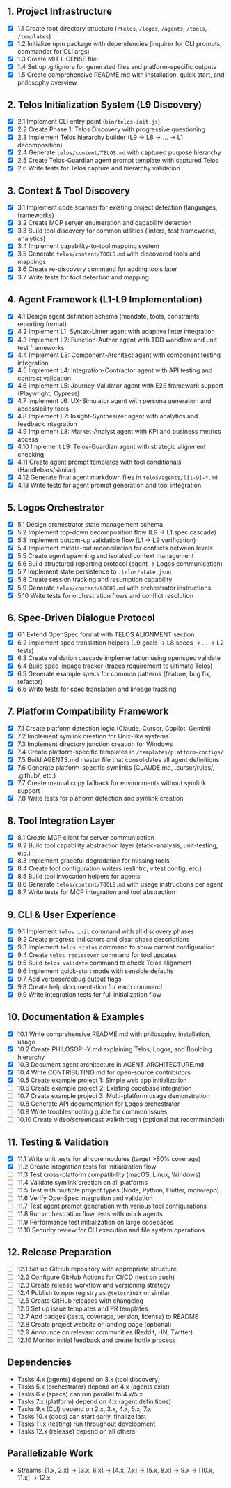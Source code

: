 ## 1. Project Infrastructure

- [x] 1.1 Create root directory structure (`/telos`, `/logos`, `/agents`,
      `/tools`, `/templates`)
- [x] 1.2 Initialize npm package with dependencies (inquirer for CLI prompts,
      commander for CLI args)
- [x] 1.3 Create MIT LICENSE file
- [x] 1.4 Set up .gitignore for generated files and platform-specific outputs
- [x] 1.5 Create comprehensive README.md with installation, quick start, and
      philosophy overview

## 2. Telos Initialization System (L9 Discovery)

- [x] 2.1 Implement CLI entry point (`bin/telos-init.js`)
- [x] 2.2 Create Phase 1: Telos Discovery with progressive questioning
- [x] 2.3 Implement Telos hierarchy builder (L9 → L8 → ... → L1 decomposition)
- [x] 2.4 Generate `telos/content/TELOS.md` with captured purpose hierarchy
- [x] 2.5 Create Telos-Guardian agent prompt template with captured Telos
- [x] 2.6 Write tests for Telos capture and hierarchy validation

## 3. Context & Tool Discovery

- [x] 3.1 Implement code scanner for existing project detection (languages,
      frameworks)
- [x] 3.2 Create MCP server enumeration and capability detection
- [x] 3.3 Build tool discovery for common utilities (linters, test frameworks,
      analytics)
- [x] 3.4 Implement capability-to-tool mapping system
- [x] 3.5 Generate `telos/content/TOOLS.md` with discovered tools and mappings
- [x] 3.6 Create re-discovery command for adding tools later
- [x] 3.7 Write tests for tool detection and mapping

## 4. Agent Framework (L1-L9 Implementation)

- [x] 4.1 Design agent definition schema (mandate, tools, constraints, reporting
      format)
- [x] 4.2 Implement L1: Syntax-Linter agent with adaptive linter integration
- [x] 4.3 Implement L2: Function-Author agent with TDD workflow and unit test
      frameworks
- [x] 4.4 Implement L3: Component-Architect agent with component testing
      integration
- [x] 4.5 Implement L4: Integration-Contractor agent with API testing and
      contract validation
- [x] 4.6 Implement L5: Journey-Validator agent with E2E framework support
      (Playwright, Cypress)
- [x] 4.7 Implement L6: UX-Simulator agent with persona generation and
      accessibility tools
- [x] 4.8 Implement L7: Insight-Synthesizer agent with analytics and feedback
      integration
- [x] 4.9 Implement L8: Market-Analyst agent with KPI and business metrics
      access
- [x] 4.10 Implement L9: Telos-Guardian agent with strategic alignment checking
- [x] 4.11 Create agent prompt templates with tool conditionals
      (Handlebars/similar)
- [x] 4.12 Generate final agent markdown files in `telos/agents/l[1-9]-*.md`
- [x] 4.13 Write tests for agent prompt generation and tool integration

## 5. Logos Orchestrator

- [x] 5.1 Design orchestrator state management schema
- [x] 5.2 Implement top-down decomposition flow (L9 → L1 spec cascade)
- [x] 5.3 Implement bottom-up validation flow (L1 → L9 verification)
- [x] 5.4 Implement middle-out reconciliation for conflicts between levels
- [x] 5.5 Create agent spawning and isolated context management
- [x] 5.6 Build structured reporting protocol (agent → Logos communication)
- [x] 5.7 Implement state persistence to `.telos/state.json`
- [x] 5.8 Create session tracking and resumption capability
- [x] 5.9 Generate `telos/content/LOGOS.md` with orchestrator instructions
- [x] 5.10 Write tests for orchestration flows and conflict resolution

## 6. Spec-Driven Dialogue Protocol

- [x] 6.1 Extend OpenSpec format with TELOS ALIGNMENT section
- [x] 6.2 Implement spec translation helpers (L9 goals → L8 specs → ... → L2
      tests)
- [x] 6.3 Create validation cascade implementation using openspec validate
- [x] 6.4 Build spec lineage tracker (traces requirement to ultimate Telos)
- [x] 6.5 Generate example specs for common patterns (feature, bug fix,
      refactor)
- [x] 6.6 Write tests for spec translation and lineage tracking

## 7. Platform Compatibility Framework

- [x] 7.1 Create platform detection logic (Claude, Cursor, Copilot, Gemini)
- [x] 7.2 Implement symlink creation for Unix-like systems
- [x] 7.3 Implement directory junction creation for Windows
- [x] 7.4 Create platform-specific templates in `/templates/platform-configs/`
- [x] 7.5 Build AGENTS.md master file that consolidates all agent definitions
- [x] 7.6 Generate platform-specific symlinks (CLAUDE.md, .cursor/rules/,
      .github/, etc.)
- [x] 7.7 Create manual copy fallback for environments without symlink support
- [x] 7.8 Write tests for platform detection and symlink creation

## 8. Tool Integration Layer

- [x] 8.1 Create MCP client for server communication
- [x] 8.2 Build tool capability abstraction layer (static-analysis,
      unit-testing, etc.)
- [x] 8.3 Implement graceful degradation for missing tools
- [x] 8.4 Create tool configuration writers (eslintrc, vitest config, etc.)
- [x] 8.5 Build tool invocation helpers for agents
- [x] 8.6 Generate `telos/content/TOOLS.md` with usage instructions per agent
- [x] 8.7 Write tests for MCP integration and tool abstraction

## 9. CLI & User Experience

- [x] 9.1 Implement `telos init` command with all discovery phases
- [x] 9.2 Create progress indicators and clear phase descriptions
- [x] 9.3 Implement `telos status` command to show current configuration
- [x] 9.4 Create `telos rediscover` command for tool updates
- [x] 9.5 Build `telos validate` command to check Telos alignment
- [x] 9.6 Implement quick-start mode with sensible defaults
- [x] 9.7 Add verbose/debug output flags
- [x] 9.8 Create help documentation for each command
- [x] 9.9 Write integration tests for full initialization flow

## 10. Documentation & Examples

- [x] 10.1 Write comprehensive README.md with philosophy, installation, usage
- [x] 10.2 Create PHILOSOPHY.md explaining Telos, Logos, and Boulding hierarchy
- [x] 10.3 Document agent architecture in AGENT_ARCHITECTURE.md
- [x] 10.4 Write CONTRIBUTING.md for open-source contributors
- [x] 10.5 Create example project 1: Simple web app initialization
- [ ] 10.6 Create example project 2: Existing codebase integration
- [ ] 10.7 Create example project 3: Multi-platform usage demonstration
- [ ] 10.8 Generate API documentation for Logos orchestrator
- [ ] 10.9 Write troubleshooting guide for common issues
- [ ] 10.10 Create video/screencast walkthrough (optional but recommended)

## 11. Testing & Validation

- [x] 11.1 Write unit tests for all core modules (target >80% coverage)
- [x] 11.2 Create integration tests for initialization flow
- [ ] 11.3 Test cross-platform compatibility (macOS, Linux, Windows)
- [ ] 11.4 Validate symlink creation on all platforms
- [ ] 11.5 Test with multiple project types (Node, Python, Flutter, monorepo)
- [ ] 11.6 Verify OpenSpec integration and validation
- [ ] 11.7 Test agent prompt generation with various tool configurations
- [ ] 11.8 Run orchestration flow tests with mock agents
- [ ] 11.9 Performance test initialization on large codebases
- [ ] 11.10 Security review for CLI execution and file system operations

## 12. Release Preparation

- [ ] 12.1 Set up GitHub repository with appropriate structure
- [ ] 12.2 Configure GitHub Actions for CI/CD (test on push)
- [ ] 12.3 Create release workflow and versioning strategy
- [ ] 12.4 Publish to npm registry as `@telos/init` or similar
- [ ] 12.5 Create GitHub releases with changelog
- [ ] 12.6 Set up issue templates and PR templates
- [ ] 12.7 Add badges (tests, coverage, version, license) to README
- [ ] 12.8 Create project website or landing page (optional)
- [ ] 12.9 Announce on relevant communities (Reddit, HN, Twitter)
- [ ] 12.10 Monitor initial feedback and create hotfix process

## Dependencies

- Tasks 4.x (agents) depend on 3.x (tool discovery)
- Tasks 5.x (orchestrator) depend on 4.x (agents exist)
- Tasks 6.x (specs) can run parallel to 4.x/5.x
- Tasks 7.x (platform) depend on 4.x (agent definitions)
- Tasks 9.x (CLI) depend on 2.x, 3.x, 4.x, 5.x, 7.x
- Tasks 10.x (docs) can start early, finalize last
- Tasks 11.x (testing) run throughout development
- Tasks 12.x (release) depend on all others

## Parallelizable Work

- Streams: [1.x, 2.x] → [3.x, 6.x] → [4.x, 7.x] → [5.x, 8.x] → 9.x → [10.x,
  11.x] → 12.x
